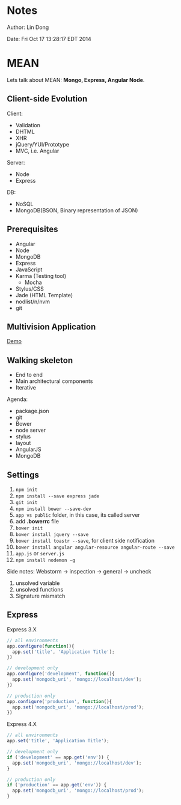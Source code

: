 # Notes
Author: Lin Dong

Date: Fri Oct 17 13:28:17 EDT 2014
# MEAN
Lets talk about MEAN: **Mongo, Express, Angular Node**.

## Client-side Evolution
Client:
* Validation
* DHTML
* XHR
* jQuery/YUI/Prototype
* MVC, i.e. Angular

Server:
* Node
* Express

DB:
* NoSQL
* MongoDB(BSON, Binary representation of JSON)

## Prerequisites

* Angular
* Node
* MongoDB
* Express
* JavaScript
* Karma (Testing tool)
    * Mocha
* Stylus/CSS
* Jade (HTML Template)
* nodlist/n/nvm
* git

## Multivision Application

[Demo](http://github.com/joeeames/MEANAppsFiles)

## Walking skeleton
* End to end
* Main architectural components
* Iterative

Agenda:
* package.json
* git
* Bower
* node server
* stylus
* layout
* AngularJS
* MongoDB

## Settings
1. `npm init`
2. `npm install --save express jade`
3. `git init`
4. `npm install bower --save-dev`
5. `app vs public` folder, in this case, its called server
6. add **.bowerrc** file
7. `bower init`
8. `bower install jquery --save`
9. `bower install toastr --save`, for client side notification
10. `bower install angular angular-resource angular-route --save`
11. `app.js` or `server.js`
12. `npm install nodemon -g`

Side notes:
Webstorm -> inspection -> general -> uncheck
1. unsolved variable
2. unsolved functions
3. Signature mismatch

## Express
Express 3.X

``` javascript
// all environments
app.configure(function(){
  app.set('title', 'Application Title');
})

// development only
app.configure('development', function(){
  app.set('mongodb_uri', 'mongo://localhost/dev');
})

// production only
app.configure('production', function(){
  app.set('mongodb_uri', 'mongo://localhost/prod');
})

```
Express 4.X

``` javascript
// all environments
app.set('title', 'Application Title');

// development only
if ('development' == app.get('env')) {
  app.set('mongodb_uri', 'mongo://localhost/dev');
}

// production only
if ('production' == app.get('env')) {
  app.set('mongodb_uri', 'mongo://localhost/prod');
}
```
